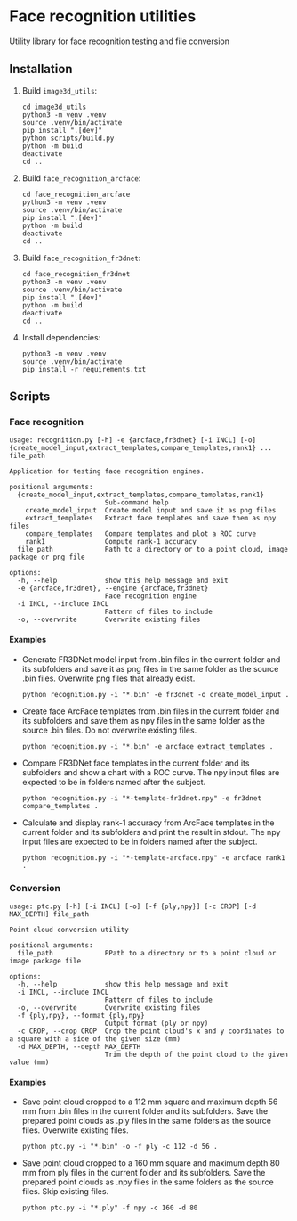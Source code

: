 # Face recognition utilities

Utility library for face recognition testing and file conversion

## Installation

1. Build `image3d_utils`:

    ```shell
    cd image3d_utils
    python3 -m venv .venv
    source .venv/bin/activate
    pip install ".[dev]"
    python scripts/build.py
    python -m build
    deactivate
    cd ..
    ```
2. Build `face_recognition_arcface`:

    ```shell
    cd face_recognition_arcface
    python3 -m venv .venv
    source .venv/bin/activate
    pip install ".[dev]"
    python -m build
    deactivate
    cd ..
    ```
3. Build `face_recognition_fr3dnet`:

    ```shell
    cd face_recognition_fr3dnet
    python3 -m venv .venv
    source .venv/bin/activate
    pip install ".[dev]"
    python -m build
    deactivate
    cd ..
    ```
4. Install dependencies:

    ```shell
    python3 -m venv .venv
    source .venv/bin/activate
    pip install -r requirements.txt
    ```

## Scripts

### Face recognition

```
usage: recognition.py [-h] -e {arcface,fr3dnet} [-i INCL] [-o] {create_model_input,extract_templates,compare_templates,rank1} ... file_path

Application for testing face recognition engines.

positional arguments:
  {create_model_input,extract_templates,compare_templates,rank1}
                        Sub-command help
    create_model_input  Create model input and save it as png files
    extract_templates   Extract face templates and save them as npy files
    compare_templates   Compare templates and plot a ROC curve
    rank1               Compute rank-1 accuracy
  file_path             Path to a directory or to a point cloud, image package or png file

options:
  -h, --help            show this help message and exit
  -e {arcface,fr3dnet}, --engine {arcface,fr3dnet}
                        Face recognition engine
  -i INCL, --include INCL
                        Pattern of files to include
  -o, --overwrite       Overwrite existing files
  ```

#### Examples

- Generate FR3DNet model input from .bin files in the current folder and its subfolders and save it as png files in the same folder as the source .bin files. Overwrite png files that already exist.

    ```
    python recognition.py -i "*.bin" -e fr3dnet -o create_model_input .
    ```
- Create face ArcFace templates from .bin files in the current folder and its subfolders and save them as npy files in the same folder as the source .bin files. Do not overwrite existing files.

    ```
    python recognition.py -i "*.bin" -e arcface extract_templates .
    ```
- Compare FR3DNet face templates in the current folder and its subfolders and show a chart with a ROC curve. The npy input files are expected to be in folders named after the subject.

    ```
    python recognition.py -i "*-template-fr3dnet.npy" -e fr3dnet compare_templates .
    ```
- Calculate and display rank-1 accuracy from ArcFace templates in the current folder and its subfolders and print the result in stdout. The npy input files are expected to be in folders named after the subject.

    ```
    python recognition.py -i "*-template-arcface.npy" -e arcface rank1 .
    ```

### Conversion

```
usage: ptc.py [-h] [-i INCL] [-o] [-f {ply,npy}] [-c CROP] [-d MAX_DEPTH] file_path

Point cloud conversion utility

positional arguments:
  file_path             PPath to a directory or to a point cloud or image package file

options:
  -h, --help            show this help message and exit
  -i INCL, --include INCL
                        Pattern of files to include
  -o, --overwrite       Overwrite existing files
  -f {ply,npy}, --format {ply,npy}
                        Output format (ply or npy)
  -c CROP, --crop CROP  Crop the point cloud's x and y coordinates to a square with a side of the given size (mm)
  -d MAX_DEPTH, --depth MAX_DEPTH
                        Trim the depth of the point cloud to the given value (mm)
```

#### Examples

- Save point cloud cropped to a 112 mm square and maximum depth 56 mm from .bin files in the current folder and its subfolders. Save the prepared point clouds as .ply files in the same folders as the source files. Overwrite existing files.

    ```
    python ptc.py -i "*.bin" -o -f ply -c 112 -d 56 .
    ```
- Save point cloud cropped to a 160 mm square and maximum depth 80 mm from ply files in the current folder and its subfolders. Save the prepared point clouds as .npy files in the same folders as the source files. Skip existing files.

    ```
    python ptc.py -i "*.ply" -f npy -c 160 -d 80
    ```